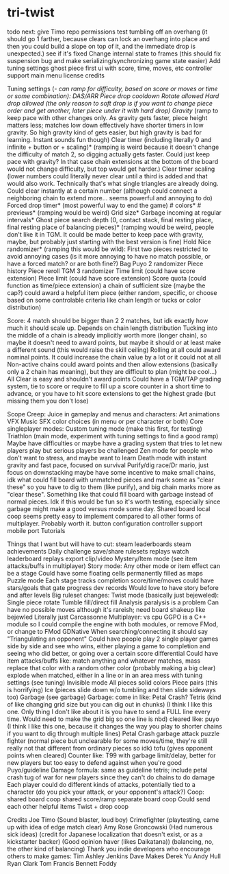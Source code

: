 # tri-twist
todo next:
	give Timo repo permissions
	test tumbling off an overhang (it should go 1 farther, because clears can lock an overhang into place and then you could build a slope on top of it, and the immediate drop is unexpected.) see if it's fixed
	Change internal state to frames (this should fix suspension bug and make serializing/synchronizing game state easier)
	Add tuning settings
		ghost piece first
	ui with score, time, moves, etc
	controller support
	main menu
	license
	credits

Tuning settings (*- can ramp for difficulty, based on score or moves or time or some combination):
	DAS/ARR
	Piece drop cooldown
	Rotate allowed
	Hard drop allowed (the only reason to soft drop is if you want to change piece order and get another, later piece under it with hard drop)
	Gravity* (ramp to keep pace with other changes only. As gravity gets faster, piece height matters less; matches low down effectively have shorter timers in low gravity. So high gravity kind of gets easier, but high gravity is bad for learning. Instant sounds fun though)
	Clear timer (including literally 0 and infinite + button or + scaling)* (ramping is weird because it doesn't change the difficulty of match 2, so digging actually gets faster. Could just keep pace with gravity? In that case chain extensions at the bottom of the board would not change difficulty, but top would get harder.)
	Clear timer scaling (lower numbers could literally never clear until a third is added and that would also work. Technically that's what single triangles are already doing. Could clear instantly at a certain number (although could connect a neighboring chain to extend more… seems powerful and annoying to do)
	Forced drop timer* (most powerful way to end the game)
	# colors*
	# previews* (ramping would be weird)
	Grid size*
	Garbage incoming at regular intervals*
	Ghost piece search depth (0, contact stack, final resting place, final resting place of balancing pieces)* (ramping would be weird, people don't like it in TGM. It could be made better to keep pace with gravity, maybe, but probably just starting with the best version is fine)
	Hold
	Nice randomizer* (ramping this would be wild):
		First two pieces restricted to avoid annoying cases (is it more annoying to have no match possible, or have a forced match? or are both fine?)
		Bag
		Puyo 2 randomizer
		Piece history
		Piece reroll
		TGM 3 randomizer
	Time limit (could have score extension)
	Piece limit (could have score extension)
	Score quota (could function as time/piece extension)
	a chain of sufficient size (maybe the cap?) could award a helpful item piece (either random, specific, or choose based on some controlable criteria like chain length or tucks or color distribution)

Score:
	4 match should be bigger than 2 2 matches, but idk exactly how much it should scale up. Depends on chain length distribution
	Tucking into the middle of a chain is already implicitly worth more (longer chain), so maybe it doesn't need to award points, but maybe it should or at least make a different sound (this would raise the skill ceiling)
	Rolling at all could award nominal points. It could increase the chain value by a lot or it could not at all
	Non-active chains could award points and then allow extensions (basically only a 2 chain has meaning), but they are difficult to plan (might be cool…)
	All Clear is easy and shouldn't award points
	Could have a TGM/TAP grading system, tie to score or require to fill up a score counter in a short time to advance, or you have to hit score extensions to get the highest grade (but missing them you don't lose)

Scope Creep:
	Juice in gameplay and menus and characters:
		Art
		animations
		VFX
		Music
		SFX
		color choices (in menu or per character or both)
	Core singleplayer modes:
		Custom tuning mode (make this first, for testing)
		Triathlon (main mode, experiment with tuning settings to find a good ramp)
			Maybe have difficulties or maybe have a grading system that tries to let new players play but serious players be challenged
		Zen mode for people who don't want to stress, and maybe want to learn
		Death mode with instant gravity and fast pace, focused on survival
		Purify/dig race/Dr mario, just focus on downstacking
			maybe have some incentive to make small chains, idk what
			could fill board with unmatched pieces and mark some as "clear these" so you have to dig to them (like purify), and big chain marks more as "clear these". Something like that
			could fill board with garbage instead of normal pieces. Idk if this would be fun so it's worth testing, especially since garbage might make a good versus mode some day.
	Shared board local coop seems pretty easy to implement compared to all other forms of multiplayer. Probably worth it.
	button configuration
	controller support
	mobile port
	Tutorials

Things that I want but will have to cut:
	steam leaderboards
	steam achievements
	Daily challenge
	save/share rulesets
	replays
		watch leaderboard replays
		export clip/video
	Mystery/Item mode (see item attacks/buffs in multiplayer)
	Story mode:
		Any other mode or item effect can be a stage
		Could have some floating cells permanently filled as maps
		Puzzle mode
		Each stage tracks completion score/time/moves
			could have stars/goals that gate progress
			dev records
		Would love to have story before and after levels
	Big ruleset changes:
		Twist mode (basically just bejeweled):
			Single piece rotate
			Tumble fill/direct fill
			Analysis paralysis is a problem
			Can have no possible moves although it's rareish; need board shakeup like bejewled
		Literally just Carcassonne
	Multiplayer:
		vs cpu
		GGPO is a C++ module so I could compile the engine with both modules, or remove FMod, or change to FMod GDNative
		When searching/connecting it should say "Triangulating an opponent"
		Could have people play 2 single player games side by side and see who wins, either playing a game to completion and seeing who did better, or going over a certain score differential
		Could have item attacks/buffs like:
			match anything and whatever matches, mass replace that color with a random other color (probably making a big clear)
			explode when matched, either in a line or in an area
			mess with tuning settings (see tuning)
			Invisible mode
			All pieces solid colors
			Piece pairs (this is horrifying)
			Ice (pieces slide down w/o tumbling and then slide sideways too)
			Garbage (see garbage)
		Garbage:
			come in like:
				Petal Crash?
				Tetris (kind of like changing grid size but you can dig out in chunks) (I think I like this one. Only thing I don't like about it is you have to send a FULL line every time. Would need to make the grid big so one line is nbd)
			cleared like:
				puyo (I think I like this one, because it changes the way you play to shorter chains if you want to dig through multiple lines)
				Petal Crash garbage attack
				puzzle fighter (normal piece but unclearable for some moves/time, they're still really not that different from ordinary pieces so idk)
				tofu (gives opponent points when cleared)
			Counter like:
				T99 with garbage limit/delay, better for new players but too easy to defend against when you're good
				Puyo/guideline
			Damage formula:
				same as guideline tetris; include petal crash tug of war for new players since they can't do chains to do damage
		Each player could do different kinds of attacks, potentially tied to a character (do you pick your attack, or your opponent's attack?)
		Coop:
			shared board coop
			shared score/ramp separate board coop
			Could send each other helpful items
			Twist + drop coop

Credits
Joe
Timo (Sound blaster, loud boy)
Crimefighter (playtesting, came up with idea of edge match clear)
Amy Rose Groncowski (Had numerous sick ideas) (credit for Japanese localization that doesn't exist, or as a kickstarter backer) (Good opinion haver (likes Daikatana)) (balancing, no, the other kind of balancing)
Thank you indie developers who encourage others to make games:
	Tim Ashley Jenkins
	Dave Makes
	Derek Yu
	Andy Hull
	Ryan Clark
	Tom Francis
	Bennett Foddy